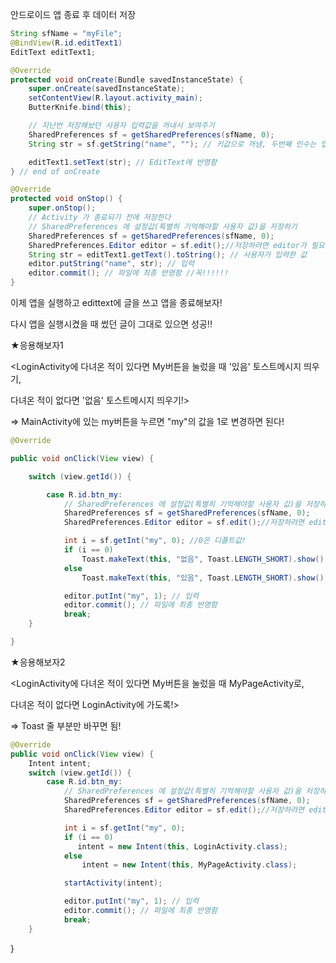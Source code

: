 안드로이드 앱 종료 후 데이터 저장 

```java
String sfName = "myFile";
@BindView(R.id.editText1)
EditText editText1;

@Override
protected void onCreate(Bundle savedInstanceState) {
    super.onCreate(savedInstanceState);
    setContentView(R.layout.activity_main);
    ButterKnife.bind(this);

    // 지난번 저장해놨던 사용자 입력값을 꺼내서 보여주기
    SharedPreferences sf = getSharedPreferences(sfName, 0);
    String str = sf.getString("name", ""); // 키값으로 꺼냄, 두번째 인수는 앱 처음 시작할 때 디폴트 값

    editText1.setText(str); // EditText에 반영함
} // end of onCreate

@Override
protected void onStop() {
    super.onStop();
    // Activity 가 종료되기 전에 저장한다
    // SharedPreferences 에 설정값(특별히 기억해야할 사용자 값)을 저장하기
    SharedPreferences sf = getSharedPreferences(sfName, 0);
    SharedPreferences.Editor editor = sf.edit();//저장하려면 editor가 필요
    String str = editText1.getText().toString(); // 사용자가 입력한 값
    editor.putString("name", str); // 입력
    editor.commit(); // 파일에 최종 반영함 //꼭!!!!!!
}
```



이제 앱을 실행하고 edittext에 글을 쓰고 앱을 종료해보자!

다시 앱을 실행시켰을 때 썼던 글이 그대로 있으면 성공!!





★응용해보자1

<LoginActivity에 다녀온 적이 있다면 My버튼을 눌렀을 때 '있음' 토스트메시지 띄우기, 

다녀온 적이 없다면 '없음' 토스트메시지 띄우기!>



=> MainActivity에 있는 my버튼을 누르면 "my"의 값을 1로 변경하면 된다!



```java
@Override

public void onClick(View view) {

    switch (view.getId()) {

        case R.id.btn_my:
            // SharedPreferences 에 설정값(특별히 기억해야할 사용자 값)을 저장하기
            SharedPreferences sf = getSharedPreferences(sfName, 0);
            SharedPreferences.Editor editor = sf.edit();//저장하려면 editor가 필요

            int i = sf.getInt("my", 0); //0은 디폴트값!
            if (i == 0)
                Toast.makeText(this, "없음", Toast.LENGTH_SHORT).show();
            else
                Toast.makeText(this, "있음", Toast.LENGTH_SHORT).show();

            editor.putInt("my", 1); // 입력
            editor.commit(); // 파일에 최종 반영함
            break;
    }

} 
```



★응용해보자2

<LoginActivity에 다녀온 적이 있다면 My버튼을 눌렀을 때 MyPageActivity로, 

다녀온 적이 없다면 LoginActivity에 가도록!>



=> Toast 줄 부분만 바꾸면 됨!

```java
@Override
public void onClick(View view) {
    Intent intent;
    switch (view.getId()) {
        case R.id.btn_my:
            // SharedPreferences 에 설정값(특별히 기억해야할 사용자 값)을 저장하기
            SharedPreferences sf = getSharedPreferences(sfName, 0);
            SharedPreferences.Editor editor = sf.edit();//저장하려면 editor가 필요

            int i = sf.getInt("my", 0);
            if (i == 0)
               intent = new Intent(this, LoginActivity.class);
            else
                intent = new Intent(this, MyPageActivity.class);

            startActivity(intent);

            editor.putInt("my", 1); // 입력
            editor.commit(); // 파일에 최종 반영함
            break;
    }
```

} 
